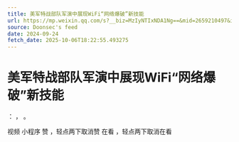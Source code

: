 ```yaml
---
title: 美军特战部队军演中展现WiFi“网络爆破”新技能
url: https://mp.weixin.qq.com/s?__biz=MzIyNTIxNDA1Ng==&mid=2659210497&idx=1&sn=55349a695e3d98087897ac7aa9438b46
source: Doonsec's feed
date: 2024-09-24
fetch_date: 2025-10-06T18:22:55.493275
---
```


# 美军特战部队军演中展现WiFi“网络爆破”新技能

：
，
。

视频
小程序
赞
，轻点两下取消赞
在看
，轻点两下取消在看